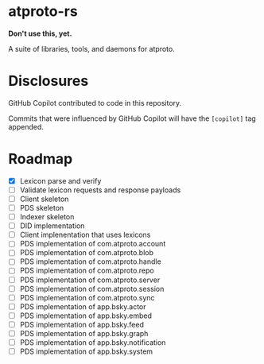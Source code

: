 # atproto-rs

**Don't use this, yet.**

A suite of libraries, tools, and daemons for atproto.

# Disclosures

GitHub Copilot contributed to code in this repository.

Commits that were influenced by GitHub Copilot will have the `[copilot]` tag appended.

# Roadmap

* [X] Lexicon parse and verify
* [ ] Validate lexicon requests and response payloads
* [ ] Client skeleton
* [ ] PDS skeleton
* [ ] Indexer skeleton
* [ ] DID implementation
* [ ] Client implenentation that uses lexicons
* [ ] PDS implementation of com.atproto.account
* [ ] PDS implementation of com.atproto.blob
* [ ] PDS implementation of com.atproto.handle
* [ ] PDS implementation of com.atproto.repo
* [ ] PDS implementation of com.atproto.server
* [ ] PDS implementation of com.atproto.session
* [ ] PDS implementation of com.atproto.sync
* [ ] PDS implementation of app.bsky.actor
* [ ] PDS implementation of app.bsky.embed
* [ ] PDS implementation of app.bsky.feed
* [ ] PDS implementation of app.bsky.graph
* [ ] PDS implementation of app.bsky.notification
* [ ] PDS implementation of app.bsky.system

